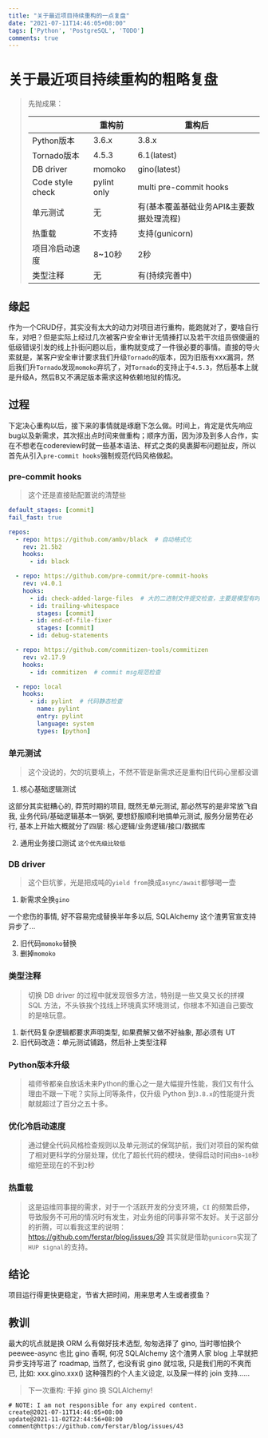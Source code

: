 ```yaml
---
title: "关于最近项目持续重构的一点复盘"
date: "2021-07-11T14:46:05+08:00"
tags: ['Python', 'PostgreSQL', 'TODO']
comments: true
---
```


# 关于最近项目持续重构的粗略复盘

> 先抛成果：
>
> |                  | 重构前      | 重构后                                   |
> | ---------------- | ----------- | ---------------------------------------- |
> | Python版本       | 3.6.x       | 3.8.x                                    |
> | Tornado版本      | 4.5.3       | 6.1(latest)                              |
> | DB driver        | momoko      | gino(latest)                             |
> | Code style check | pylint only | multi pre-commit hooks                   |
> | 单元测试         | 无          | 有(基本覆盖基础业务API&主要数据处理流程) |
> | 热重载           | 不支持      | 支持(gunicorn)                           |
> | 项目冷启动速度   | 8~10秒      | 2秒                                      |
> | 类型注释         | 无          | 有(持续完善中)                           |



## 缘起

作为一个CRUD仔，其实没有太大的动力对项目进行重构，能跑就对了，要啥自行车，对吧？但是实际上经过几次被客户安全审计无情捶打以及若干次组员很傻逼的低级错误引发的线上扑街问题以后，重构就变成了一件很必要的事情。直接的导火索就是，某客户安全审计要求我们升级`Tornado`的版本，因为旧版有xxx漏洞，然后我们升`Tornado`发现`momoko`弃坑了，对`Tornado`的支持止于`4.5.3`，然后基本上就是升级A，然后B又不满足版本需求这种依赖地狱的情况。

## 过程

下定决心重构以后，接下来的事情就是琢磨下怎么做。时间上，肯定是优先响应bug以及新需求，其次抠出点时间来做重构；顺序方面，因为涉及到多人合作，实在不想老在codereview时就一些基本语法、样式之类的臭裹脚布问题扯皮，所以首先从引入`pre-commit hooks`强制规范代码风格做起。

### pre-commit hooks

> 这个还是直接贴配置说的清楚些

```yml
default_stages: [commit]
fail_fast: true

repos:
  - repo: https://github.com/ambv/black  # 自动格式化
    rev: 21.5b2
    hooks:
      - id: black

  - repo: https://github.com/pre-commit/pre-commit-hooks
    rev: v4.0.1
    hooks:
      - id: check-added-large-files  # 大的二进制文件提交检查，主要是模型有时候会被别组的同事误提交，导致.git很膨胀
      - id: trailing-whitespace
        stages: [commit]
      - id: end-of-file-fixer
        stages: [commit]
      - id: debug-statements

  - repo: https://github.com/commitizen-tools/commitizen
    rev: v2.17.9
    hooks:
      - id: commitizen  # commit msg规范检查

  - repo: local
    hooks:
      - id: pylint  # 代码静态检查
        name: pylint
        entry: pylint
        language: system
        types: [python]

```

### 单元测试

> 这个没说的，欠的坑要填上，不然不管是新需求还是重构旧代码心里都没谱

1. 核心基础逻辑测试

这部分其实挺糟心的, 莽荒时期的项目, 既然无单元测试, 那必然写的是非常放飞自我, 业务代码/基础逻辑基本一锅粥, 要想舒服顺利地搞单元测试, 服务分层势在必行, 基本上开始大概就分了四层: 核心逻辑/业务逻辑/接口/数据库

2. 通用业务接口测试 `这个优先级比较低`

### DB driver

> 这个巨坑爹，光是把成吨的`yield from`换成`async/await`都够喝一壶

1. 新需求全换`gino`

一个悲伤的事情, 好不容易完成替换半年多以后, SQLAlchemy 这个渣男官宣支持异步了...

2. 旧代码`momoko`替换
3. 删掉`momoko`

### 类型注释

> 切换 DB driver 的过程中就发现很多方法，特别是一些又臭又长的拼裸 SQL 方法，不头铁挨个找线上环境真实环境测试，你根本不知道自己要改的是啥玩意。

1. 新代码复杂逻辑都要求声明类型, 如果费解又做不好抽象, 那必须有 UT
2. 旧代码改造：单元测试铺路，然后补上类型注释

### Python版本升级

> 祖师爷都亲自放话未来Python的重心之一是大幅提升性能，我们又有什么理由不跟一下呢？实际上同等条件，仅升级 Python 到`3.8.x`的性能提升贡献就超过了百分之五十多。

### 优化冷启动速度

> 通过健全代码风格检查规则以及单元测试的保驾护航，我们对项目的架构做了相对更科学的分层处理，优化了超长代码的模块，使得启动时间由`8~10`秒缩短至现在的不到`2`秒

### 热重载

> 这是运维同事提的需求，对于一个活跃开发的分支环境，`CI` 的频繁启停，导致服务不可用的情况时有发生，对业务组的同事非常不友好。关于这部分的折腾，可以看我这里的说明：https://github.com/ferstar/blog/issues/39 其实就是借助`gunicorn`实现了`HUP signal`的支持。

## 结论

项目运行得更快更稳定，节省大把时间，用来思考人生或者摸鱼？

## 教训

最大的坑点就是换 ORM 么有做好技术选型, 匆匆选择了 gino, 当时哪怕换个 peewee-async 也比 gino 香啊, 何况 SQLAlchemy 这个渣男人家 blog 上早就把异步支持写进了 roadmap, 当然了, 也没有说 gino 就垃圾, 只是我们用的不爽而已, 比如: xxx.gino.xxx() 这种强烈的个人主义设定, 以及屎一样的 join 支持......

> 下一次重构: 干掉 gino 换 SQLAlchemy!



```
# NOTE: I am not responsible for any expired content.
create@2021-07-11T14:46:05+08:00
update@2021-11-02T22:44:56+08:00
comment@https://github.com/ferstar/blog/issues/43
```
